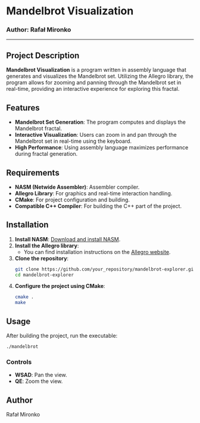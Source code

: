 
# Mandelbrot Visualization

### Author: Rafał Mironko

---

## Project Description

**Mandelbrot Visualization** is a program written in assembly language that generates and visualizes the Mandelbrot set. Utilizing the Allegro library, the program allows for zooming and panning through the Mandelbrot set in real-time, providing an interactive experience for exploring this fractal.

## Features

- **Mandelbrot Set Generation**: The program computes and displays the Mandelbrot fractal.
- **Interactive Visualization**: Users can zoom in and pan through the Mandelbrot set in real-time using the keyboard.
- **High Performance**: Using assembly language maximizes performance during fractal generation.

## Requirements

- **NASM (Netwide Assembler)**: Assembler compiler.
- **Allegro Library**: For graphics and real-time interaction handling.
- **CMake**: For project configuration and building.
- **Compatible C++ Compiler**: For building the C++ part of the project.

## Installation

1. **Install NASM**: [Download and install NASM](https://www.nasm.us/pub/nasm/releasebuilds/).
2. **Install the Allegro library**:
   - You can find installation instructions on the [Allegro website](https://liballeg.org/).
3. **Clone the repository**:
   ```sh
   git clone https://github.com/your_repository/mandelbrot-explorer.git
   cd mandelbrot-explorer
   ```
4. **Configure the project using CMake**:
   ```sh
   cmake .
   make
   ```

## Usage

After building the project, run the executable:
```sh
./mandelbrot
```

### Controls

- **WSAD**: Pan the view.
- **QE**: Zoom the view.

## Author

Rafał Mironko
